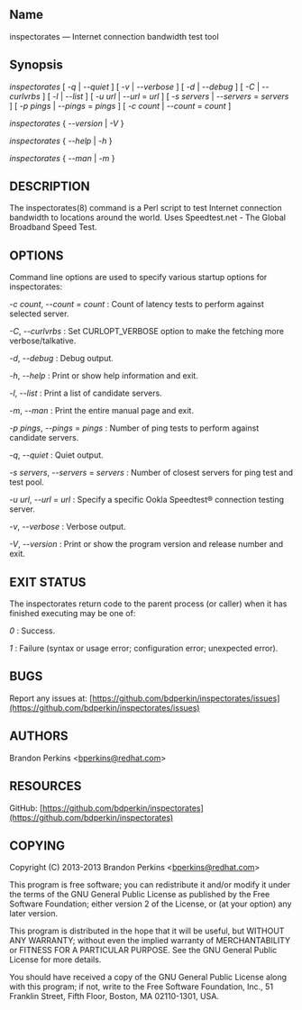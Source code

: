 
Name
----

inspectorates — Internet connection bandwidth test tool

Synopsis
--------

*inspectorates* [ *-q* | *--quiet* ] [ *-v* | *--verbose* ]
[ *-d* | *--debug* ] [ *-C* | *--curlvrbs* ] [ *-l* | *--list* ] [ *-u*
*url* | *--url* = *url* ] [ *-s* *servers* | *--servers* = *servers* ]
[ *-p* *pings* | *--pings* = *pings* ] [ *-c*
*count* | *--count* = *count* ]

*inspectorates* { *--version* | *-V* }

*inspectorates* { *--help* | *-h* }

*inspectorates* { *--man* | *-m* }

DESCRIPTION
-----------

The inspectorates(8) command is a Perl script to test Internet
connection bandwidth to locations around the world. Uses Speedtest.net -
The Global Broadband Speed Test.

OPTIONS
-------

Command line options are used to specify various startup options for
inspectorates:


 *-c* *count*, *--count* = *count* 
:   Count of latency tests to perform against selected server.

 *-C*, *--curlvrbs* 
:   Set CURLOPT\_VERBOSE option to make the fetching more
    verbose/talkative.

 *-d*, *--debug* 
:   Debug output.

 *-h*, *--help* 
:   Print or show help information and exit.

 *-l*, *--list* 
:   Print a list of candidate servers.

 *-m*, *--man* 
:   Print the entire manual page and exit.

 *-p* *pings*, *--pings* = *pings* 
:   Number of ping tests to perform against candidate servers.

 *-q*, *--quiet* 
:   Quiet output.

 *-s* *servers*, *--servers* = *servers* 
:   Number of closest servers for ping test and test pool.

 *-u* *url*, *--url* = *url* 
:   Specify a specific Ookla Speedtest® connection testing server.

 *-v*, *--verbose* 
:   Verbose output.

 *-V*, *--version* 
:   Print or show the program version and release number and exit.

EXIT STATUS
-----------

The inspectorates return code to the parent process (or caller) when it
has finished executing may be one of:


 *0* 
:   Success.

 *1* 
:   Failure (syntax or usage error; configuration error; unexpected
    error).

BUGS
----

Report any issues at:
[https://github.com/bdperkin/inspectorates/issues](https://github.com/bdperkin/inspectorates/issues)

AUTHORS
-------

Brandon Perkins \<[bperkins@redhat.com](mailto:bperkins@redhat.com)\>

RESOURCES
---------

GitHub:
[https://github.com/bdperkin/inspectorates](https://github.com/bdperkin/inspectorates)

COPYING
-------

Copyright (C) 2013-2013 Brandon Perkins
\<[bperkins@redhat.com](mailto:bperkins@redhat.com)\>

This program is free software; you can redistribute it and/or modify it
under the terms of the GNU General Public License as published by the
Free Software Foundation; either version 2 of the License, or (at your
option) any later version.

This program is distributed in the hope that it will be useful, but
WITHOUT ANY WARRANTY; without even the implied warranty of
MERCHANTABILITY or FITNESS FOR A PARTICULAR PURPOSE. See the GNU General
Public License for more details.

You should have received a copy of the GNU General Public License along
with this program; if not, write to the Free Software Foundation, Inc.,
51 Franklin Street, Fifth Floor, Boston, MA 02110-1301, USA.
